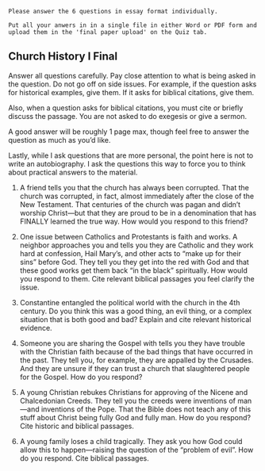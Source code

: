 ---
---

```
Please answer the 6 questions in essay format individually.

Put all your anwers in in a single file in either Word or PDF form and upload them in the 'final paper upload' on the Quiz tab.
```

## Church History I Final

Answer all questions carefully. Pay close attention to what is being asked in the question. Do not go off on side issues. For example, if the question asks for historical examples, give them. If it asks for biblical citations, give them.

Also, when a question asks for biblical citations, you must cite or briefly discuss the passage. You are not asked to do exegesis or give a sermon.

A good answer will be roughly 1 page max, though feel free to answer the question as much as you’d like.

Lastly, while I ask questions that are more personal, the point here is not to write an autobiography. I ask the questions this way to force you to think about practical answers to the material.

1. A friend tells you that the church has always been corrupted. That the church was corrupted, in fact, almost immediately after the close of the New Testament. That centuries of the church was pagan and didn’t worship Christ—but that they are proud to be in a denomination that has FINALLY learned the true way. How would you respond to this friend?

2. One issue between Catholics and Protestants is faith and works. A neighbor approaches you and tells you they are Catholic and they work hard at confession, Hail Mary’s, and other acts to “make up for their sins” before God. They tell you they get into the red with God and that these good works get them back “in the black” spiritually. How would you respond to them. Cite relevant biblical passages you feel clarify the issue.

3. Constantine entangled the political world with the church in the 4th century. Do you think this was a good thing, an evil thing, or a complex situation that is both good and bad? Explain and cite relevant historical evidence.

4. Someone you are sharing the Gospel with tells you they have trouble with the Christian faith because of the bad things that have occurred in the past. They tell you, for example, they are appalled by the Crusades. And they are unsure if they can trust a church that slaughtered people for the Gospel. How do you respond?

5. A young Christian rebukes Christians for approving of the Nicene and Chalcedonian Creeds. They tell you the creeds were inventions of man—and inventions of the Pope. That the Bible does not teach any of this stuff about Christ being fully God and fully man. How do you respond? Cite historic and biblical passages.

6. A young family loses a child tragically. They ask you how God could allow this to happen—raising the question of the “problem of evil”. How do you respond. Cite biblical passages.
